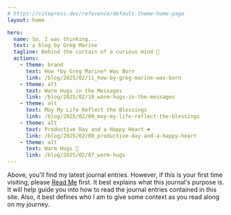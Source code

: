 ```yaml
---
# https://vitepress.dev/reference/default-theme-home-page
layout: home

hero:
  name: So, I was thinking...
  text: a blog by Greg Marine
  tagline: Behind the curtain of a curious mind 🤔
  actions:
    - theme: brand
      text: How *by Greg Marine* Was Born
      link: /blog/2025/02/11_how-by-greg-marine-was-born
    - theme: alt
      text: Warm Hugs in the Messages
      link: /blog/2025/02/10_warm-hugs-in-the-messages
    - theme: alt
      text: May My Life Reflect the Blessings
      link: /blog/2025/02/09_may-my-life-reflect-the-blessings
    - theme: alt
      text: Productive Day and a Happy Heart ❤️
      link: /blog/2025/02/08_productive-day-and-a-happy-heart
    - theme: alt
      text: Warm Hugs 🤗
      link: /blog/2025/02/07_warm-hugs
---
```


Above, you'll find my latest journal entries. However, if this is your first time visiting, please [Read Me](read-me) first. It best explains what this journal's purpose is. It will help guide you into how to read the journal entries contained in this site. Also, it best defines who I am to give some context as you read along on my journey.